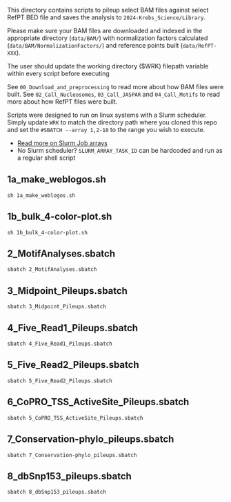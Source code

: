 This directory contains scripts to pileup select BAM files against select RefPT BED file and saves the analysis to `2024-Krebs_Science/Library`.

Please make sure your BAM files are downloaded and indexed in the appropriate directory (`data/BAM/`) with normalization factors calculated (`data/BAM/NormalizationFactors/`) and reference points built (`data/RefPT-XXX`).

The user should update the working directory ($WRK) filepath variable within every script before executing

See `00_Download_and_preprocessing` to read more about how BAM files were built.
See `02_Call_Nucleosomes`, `03_Call_JASPAR` and `04_Call_Motifs` to read more about how RefPT files were built.

Scripts were designed to run on linux systems with a Slurm scheduler. Simply update `WRK` to match the directory path where you cloned this repo and set the `#SBATCH --array 1,2-10` to the range you wish to execute.

- [Read more on Slurm Job arrays](https://slurm.schedmd.com/job_array.html)
- No Slurm scheduler? `SLURM_ARRAY_TASK_ID` can be hardcoded and run as a regular shell script

## 1a_make_weblogos.sh

```
sh 1a_make_weblogos.sh
```

## 1b_bulk_4-color-plot.sh

```
sh 1b_bulk_4-color-plot.sh
```

## 2_MotifAnalyses.sbatch

```
sbatch 2_MotifAnalyses.sbatch
```

## 3_Midpoint_Pileups.sbatch

```
sbatch 3_Midpoint_Pileups.sbatch
```

## 4_Five_Read1_Pileups.sbatch

```
sbatch 4_Five_Read1_Pileups.sbatch
```

## 5_Five_Read2_Pileups.sbatch

```
sbatch 5_Five_Read2_Pileups.sbatch
```

## 6_CoPRO_TSS_ActiveSite_Pileups.sbatch

```
sbatch 5_CoPRO_TSS_ActiveSite_Pileups.sbatch
```

## 7_Conservation-phylo_pileups.sbatch

```
sbatch 7_Conservation-phylo_pileups.sbatch
```

## 8_dbSnp153_pileups.sbatch

```
sbatch 8_dbSnp153_pileups.sbatch
```